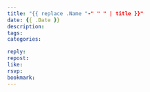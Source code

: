 ```yaml
---
title: "{{ replace .Name "-" " " | title }}"
date: {{ .Date }}
description:
tags:
categories:

reply:
repost:
like:
rsvp:
bookmark:
---
```


